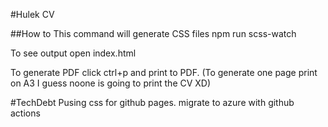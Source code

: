 #Hulek CV

##How to
This command will generate CSS files
npm run scss-watch

To see output open index.html

To generate PDF click ctrl+p and print to PDF. (To generate one page print on A3 I guess noone is going to print the CV XD)

#TechDebt
Pusing css for github pages. migrate to azure with github actions
